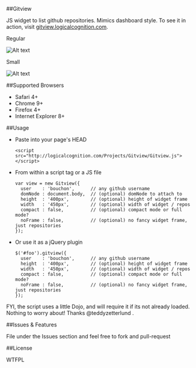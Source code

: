 ##Gitview

JS widget to list github repositories. Mimics dashboard style. To see it in action, visit [gitview.logicalcognition.com](http://gitview.logicalcognition.com).

Regular


![Alt text](http://logicalcognition.com/Projects/Gitview/demo/images/screenshot-copy.png)

Small


![Alt text](http://logicalcognition.com/Projects/Gitview/demo/images/screenshotSmall-copy.png)

##Supported Browsers

* Safari 4+
* Chrome 9+
* Firefox 4+
* Internet Explorer 8+

##Usage

* Paste into your page's HEAD

	```console
	<script src="http://logicalcognition.com/Projects/Gitview/Gitview.js"></script>
	```

* From within a script tag or a JS file
	
	```console
	var view = new Gitview({ 
	  user    : 'bouchon',      // any github username
	  domNode : document.body,  // (optional) domNode to attach to
	  height  : '400px',        // (optional) height of widget frame
	  width   : '450px',        // (optional) width of widget / repos
	  compact : false,          // (optional) compact mode or full mode?
	  noFrame : false,          // (optional) no fancy widget frame, just repositories
	});
	```
	
* Or use it as a jQuery plugin
	
	```console
	$('#foo').gitview({
	  user    : 'bouchon',      // any github username
	  height  : '400px',        // (optional) height of widget frame
	  width   : '450px',        // (optional) width of widget / repos
	  compact : false,          // (optional) compact mode or full mode?
	  noFrame : false,          // (optional) no fancy widget frame, just repositories
	});
	```
	
FYI, the script uses a little Dojo, and will require it if its not already loaded. Nothing to worry about! Thanks @teddyzetterlund .
	
##Issues & Features

File under the Issues section and feel free to fork and pull-request

##License

WTFPL